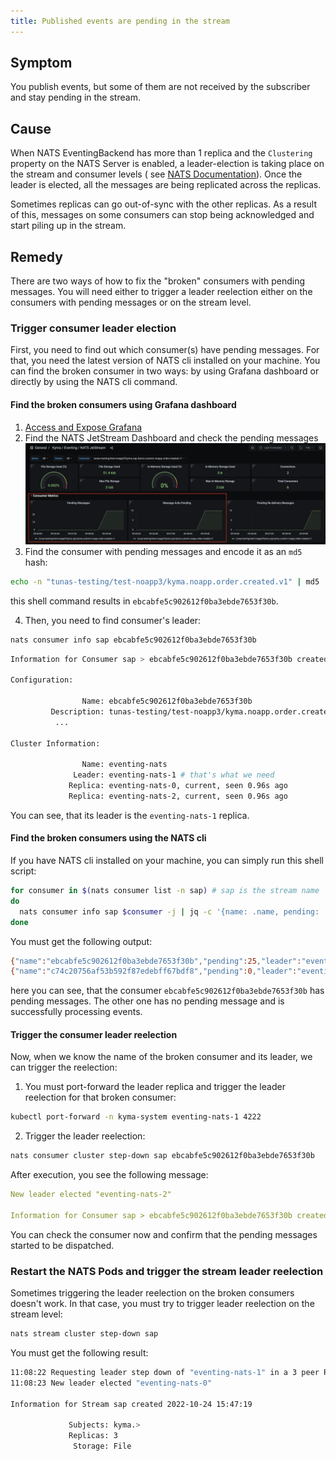 ```yaml
---
title: Published events are pending in the stream
---
```


## Symptom

You publish events, but some of them are not received by the subscriber and stay pending in the stream.

## Cause

When NATS EventingBackend has more than 1 replica and the `Clustering` property on the NATS Server is enabled,
a leader-election is taking place on the stream and consumer levels (
see [NATS Documentation](https://docs.nats.io/running-a-nats-service/configuration/clustering/jetstream_clustering)).
Once the leader is elected, all the messages are being replicated across the replicas.

Sometimes replicas can go out-of-sync with the other replicas.
As a result of this, messages on some consumers can stop being acknowledged and start piling up in the stream.

## Remedy

There are two ways of how to fix the "broken" consumers with pending messages. You will need either to trigger a leader
reelection either on the consumers
with pending messages or on the stream level.

### Trigger consumer leader election

First, you need to find out which consumer(s) have pending messages. For that, you need the latest version of NATS cli
installed on your machine.
You can find the broken consumer in two ways: by using Grafana dashboard or directly by using the NATS cli command.

#### Find the broken consumers using Grafana dashboard

1. [Access and Expose Grafana](../../security/sec-06-access-expose-grafana.md)
2. Find the NATS JetStream Dashboard and check the pending messages
   ![Pending consumer](../../assets/grafana_pending_consumer.png)
3. Find the consumer with pending messages and encode it as an `md5` hash:

```bash
echo -n "tunas-testing/test-noapp3/kyma.noapp.order.created.v1" | md5
```

this shell command results in `ebcabfe5c902612f0ba3ebde7653f30b`.

4. Then, you need to find consumer's leader:

```bash
nats consumer info sap ebcabfe5c902612f0ba3ebde7653f30b
```

```bash
Information for Consumer sap > ebcabfe5c902612f0ba3ebde7653f30b created 2022-10-24T15:49:43+02:00

Configuration:

                Name: ebcabfe5c902612f0ba3ebde7653f30b
         Description: tunas-testing/test-noapp3/kyma.noapp.order.created.v1
          ...

Cluster Information:

                Name: eventing-nats
              Leader: eventing-nats-1 # that's what we need
             Replica: eventing-nats-0, current, seen 0.96s ago
             Replica: eventing-nats-2, current, seen 0.96s ago
```

You can see, that its leader is the `eventing-nats-1` replica.

#### Find the broken consumers using the NATS cli

If you have NATS cli installed on your machine, you can simply run this shell script:

   ```bash
   for consumer in $(nats consumer list -n sap) # sap is the stream name
   do
     nats consumer info sap $consumer -j | jq -c '{name: .name, pending: .num_pending, leader: .cluster.leader}'
   done
   ```

You must get the following output:

```bash
{"name":"ebcabfe5c902612f0ba3ebde7653f30b","pending":25,"leader":"eventing-nats-1"}
{"name":"c74c20756af53b592f87edebff67bdf8","pending":0,"leader":"eventing-nats-0"}
```

here you can see, that the consumer `ebcabfe5c902612f0ba3ebde7653f30b` has pending messages. The other one has no
pending message and
is successfully processing events.

#### Trigger the consumer leader reelection

Now, when we know the name of the broken consumer and its leader, we can trigger the reelection:

1. You must port-forward the leader replica and trigger the leader reelection for that broken consumer:

```bash
kubectl port-forward -n kyma-system eventing-nats-1 4222  
```

2. Trigger the leader reelection:

```bash
nats consumer cluster step-down sap ebcabfe5c902612f0ba3ebde7653f30b
```

After execution, you see the following message:

```yaml
New leader elected "eventing-nats-2"

Information for Consumer sap > ebcabfe5c902612f0ba3ebde7653f30b created 2022-10-24T15:49:43+02:00
```

You can check the consumer now and confirm that the pending messages started to be dispatched.

### Restart the NATS Pods and trigger the stream leader reelection

Sometimes triggering the leader reelection on the broken consumers doesn't work. In that case, you must try to trigger
leader reelection on the stream level:

```bash
nats stream cluster step-down sap
```

You must get the following result:

```bash
11:08:22 Requesting leader step down of "eventing-nats-1" in a 3 peer RAFT group
11:08:23 New leader elected "eventing-nats-0"

Information for Stream sap created 2022-10-24 15:47:19

             Subjects: kyma.>
             Replicas: 3
              Storage: File
```
